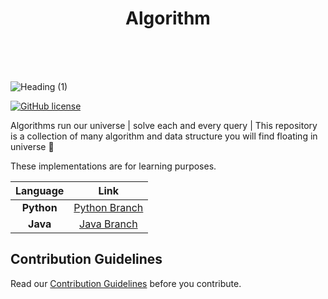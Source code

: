 <h1 align="center" width="100%">Algorithm</h1>

<br/>
<br/>
<br/>


![Heading (1)](https://github.com/itsvinayak/algorithm/assets/33996594/29b382f6-e73d-4091-accf-161fe2a4b8e6)


[![GitHub license](https://img.shields.io/github/license/Naereen/StrapDown.js.svg)](LICENSE)


Algorithms run our universe | solve each and every query | This repository is a collection of many algorithm and data structure you will find floating in universe 🚀  

These implementations are for learning purposes.

| **Language** 	| **Link** 	|
|:---:	|:---:	|
| **Python** 	|  [Python Branch](https://github.com/itsvinayak/algorithm/tree/python)	|
|  **Java**	|  [Java Branch](https://github.com/itsvinayak/algorithm/tree/java)	|



## Contribution Guidelines
Read our [Contribution Guidelines](CONTRIBUTING.md) before you contribute.

